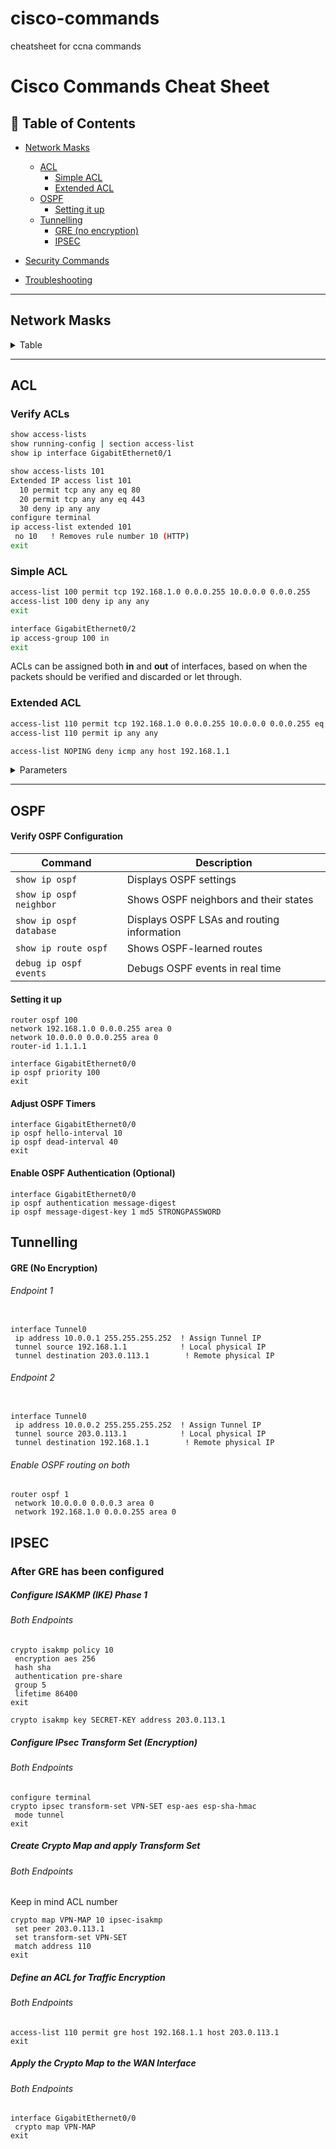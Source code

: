 # cisco-commands
cheatsheet for ccna commands


# Cisco Commands Cheat Sheet

## 📜 Table of Contents
- [Network Masks](#Network-Masks)
  * [ACL](#ACL)
    + [Simple ACL](#Simple-ACL)
    + [Extended ACL](#Extended-ACL)
  * [OSPF](#OSPF)
    + [Setting it up](#Setting-it-up)
  * [Tunnelling](#Tunnelling)
    + [GRE (no encryption)](#gre-no-encryption)
    + [IPSEC](#IPSEC)
  
- [Security Commands](#security-commands)
- [Troubleshooting](#troubleshooting)

---

 ## Network Masks
<details>
 

 
<summary> Table </summary>


| Subnet Mask       | CIDR Notation | Wildcard Mask  | Total Hosts | Usable Hosts |
|-------------------|--------------|---------------|------------|--------------|
| 255.0.0.0        | /8           | 0.255.255.255 | 16,777,216 | 16,777,214   |
| 255.128.0.0      | /9           | 0.127.255.255 | 8,388,608  | 8,388,606    |
| 255.192.0.0      | /10          | 0.63.255.255  | 4,194,304  | 4,194,302    |
| 255.224.0.0      | /11          | 0.31.255.255  | 2,097,152  | 2,097,150    |
| 255.240.0.0      | /12          | 0.15.255.255  | 1,048,576  | 1,048,574    |
| 255.248.0.0      | /13          | 0.7.255.255   | 524,288    | 524,286      |
| 255.252.0.0      | /14          | 0.3.255.255   | 262,144    | 262,142      |
| 255.254.0.0      | /15          | 0.1.255.255   | 131,072    | 131,070      |
| 255.255.0.0      | /16          | 0.0.255.255   | 65,536     | 65,534       |
| 255.255.128.0    | /17          | 0.0.127.255   | 32,768     | 32,766       |
| 255.255.192.0    | /18          | 0.0.63.255    | 16,384     | 16,382       |
| 255.255.224.0    | /19          | 0.0.31.255    | 8,192      | 8,190        |
| 255.255.240.0    | /20          | 0.0.15.255    | 4,096      | 4,094        |
| 255.255.248.0    | /21          | 0.0.7.255     | 2,048      | 2,046        |
| 255.255.252.0    | /22          | 0.0.3.255     | 1,024      | 1,022        |
| 255.255.254.0    | /23          | 0.0.1.255     | 512        | 510          |
| 255.255.255.0    | /24          | 0.0.0.255     | 256        | 254          |
| 255.255.255.128  | /25          | 0.0.0.127     | 128        | 126          |
| 255.255.255.192  | /26          | 0.0.0.63      | 64         | 62           |
| 255.255.255.224  | /27          | 0.0.0.31      | 32         | 30           |
| 255.255.255.240  | /28          | 0.0.0.15      | 16         | 14           |
| 255.255.255.248  | /29          | 0.0.0.7       | 8          | 6            |
| 255.255.255.252  | /30          | 0.0.0.3       | 4          | 2            |
| 255.255.255.254  | /31          | 0.0.0.1       | 2          | 2 (Point-to-Point) |
| 255.255.255.255  | /32          | 0.0.0.0       | 1          | 1 (Host Only) |

</details>

---



## ACL 


###  Verify ACLs
```sh
show access-lists
show running-config | section access-list
show ip interface GigabitEthernet0/1

show access-lists 101
Extended IP access list 101
  10 permit tcp any any eq 80
  20 permit tcp any any eq 443
  30 deny ip any any
configure terminal
ip access-list extended 101
 no 10   ! Removes rule number 10 (HTTP)
exit
```



 
### Simple ACL
```sh
access-list 100 permit tcp 192.168.1.0 0.0.0.255 10.0.0.0 0.0.0.255
access-list 100 deny ip any any
exit

interface GigabitEthernet0/2
ip access-group 100 in   
exit
```
ACLs can be assigned both **in** and **out** of interfaces, based on when the packets should be verified and discarded or let through.

### Extended ACL
```sh
access-list 110 permit tcp 192.168.1.0 0.0.0.255 10.0.0.0 0.0.0.255 eq 80
access-list 110 permit ip any any

access-list NOPING deny icmp any host 192.168.1.1
```
<details>
##  <summary>Parameters</summary>
 
###  ACL Rules Table

| ACL Number | Action  | Protocol | Source IP      | Destination IP  | Port  |
|-----------|--------|---------|---------------|---------------|------|
| 100       | Permit | TCP     | 192.168.1.0/24 | 10.0.0.0/24  | 80   |
| 101       | Deny   | ICMP    | Any           | 10.0.0.1      | -    |
| 102       | Permit | IP      | 192.168.2.0/24 | Any          | -    |

###  Cisco Extended ACL Structure
| Component      | Description                                            | Example Value                          |
|---------------|--------------------------------------------------------|----------------------------------------|
| `access-list` | Starts the ACL definition                              | `access-list`                          |
| `ACL Number`  | Identifies the ACL (100-199 or 2000-2699 for Extended ACLs) | `100` |
| `permit/deny` | Defines whether traffic is allowed or blocked         | `permit` / `deny`                      |
| `Protocol`    | Specifies the protocol to filter (IP, TCP, UDP, ICMP)  | `tcp`, `udp`, `icmp`, `ip`             |
| `Source IP`   | Defines the source IP or network                      | `192.168.1.0`                          |
| `Wildcard Mask (Src)` | Wildcard mask for source IP                    | `0.0.0.255` (/24 subnet)               |
| `Destination IP` | Defines the destination IP or network               | `10.0.0.0`                             |
| `Wildcard Mask (Dst)` | Wildcard mask for destination IP               | `0.0.0.255`                            |
| `Operator (Optional)` | Specifies conditions (eq, gt, lt, range)       | `eq 80` (for HTTP)                     |
| `Port (Optional)` | Specifies a port number (used with TCP/UDP)        | `eq 22` (for SSH)                      |
| `log (Optional)` | Logs matched packets to syslog                      | `log`                                  |

###  Cisco ACL Operators Table
| Operator  | Description                           | Example Usage                    |
|-----------|--------------------------------------|----------------------------------|
| `eq`      | Matches **exactly** a specific port | `access-list 100 permit tcp any any eq 80` (Allow HTTP) |
| `gt`      | Matches **greater than** a port     | `access-list 101 deny tcp any any gt 1023` (Block dynamic ports) |
| `lt`      | Matches **less than** a port        | `access-list 102 permit udp any any lt 1024` (Allow privileged ports) |
| `range`   | Matches **a range of ports**        | `access-list 103 permit tcp any any range 20 21` (Allow FTP Data & Control) |
| `host`    | Matches **a single IP address**     | `access-list 104 deny ip host 192.168.1.1 any` (Block traffic from a single IP) |
| `any`     | Matches **any IP address**          | `access-list 105 permit ip any any` (Allow all traffic) |
| `log`     | Logs the packet match to syslog     | `access-list 106 deny ip any any log` (Log all denied traffic) |
</details>






---
## OSPF 

#### Verify OSPF Configuration

| Command                 | Description                                   |
|-------------------------|-----------------------------------------------|
| `show ip ospf`         | Displays OSPF settings                        |
| `show ip ospf neighbor` | Shows OSPF neighbors and their states        |
| `show ip ospf database` | Displays OSPF LSAs and routing information   |
| `show ip route ospf`    | Shows OSPF-learned routes                    |
| `debug ip ospf events`  | Debugs OSPF events in real time              |

#### Setting it up 

```
router ospf 100
network 192.168.1.0 0.0.0.255 area 0
network 10.0.0.0 0.0.0.255 area 0
router-id 1.1.1.1

interface GigabitEthernet0/0
ip ospf priority 100
exit
```

#### Adjust OSPF Timers
```
interface GigabitEthernet0/0
ip ospf hello-interval 10
ip ospf dead-interval 40
exit
```
#### Enable OSPF Authentication (Optional)
```
interface GigabitEthernet0/0
ip ospf authentication message-digest
ip ospf message-digest-key 1 md5 STRONGPASSWORD
```
## Tunnelling

#### GRE (No Encryption)

###### Endpoint 1
```

interface Tunnel0
 ip address 10.0.0.1 255.255.255.252  ! Assign Tunnel IP
 tunnel source 192.168.1.1            ! Local physical IP
 tunnel destination 203.0.113.1        ! Remote physical IP

```
###### Endpoint 2
```

interface Tunnel0
 ip address 10.0.0.2 255.255.255.252  ! Assign Tunnel IP
 tunnel source 203.0.113.1            ! Local physical IP
 tunnel destination 192.168.1.1        ! Remote physical IP

```
###### Enable OSPF routing on both
```
router ospf 1
 network 10.0.0.0 0.0.0.3 area 0
 network 192.168.1.0 0.0.0.255 area 0
```

## IPSEC

### After GRE has been configured
##### Configure ISAKMP (IKE) Phase 1
###### Both Endpoints
```
crypto isakmp policy 10
 encryption aes 256
 hash sha
 authentication pre-share
 group 5
 lifetime 86400
exit

crypto isakmp key SECRET-KEY address 203.0.113.1
```
##### Configure IPsec Transform Set (Encryption)
###### Both Endpoints
```
configure terminal
crypto ipsec transform-set VPN-SET esp-aes esp-sha-hmac
 mode tunnel
exit

```
##### Create Crypto Map and apply Transform Set
###### Both Endpoints
Keep in mind ACL number
```
crypto map VPN-MAP 10 ipsec-isakmp
 set peer 203.0.113.1
 set transform-set VPN-SET
 match address 110
exit
```

##### Define an ACL for Traffic Encryption
###### Both Endpoints
```
access-list 110 permit gre host 192.168.1.1 host 203.0.113.1
exit

```

##### Apply the Crypto Map to the WAN Interface
###### Both Endpoints
```
interface GigabitEthernet0/0
 crypto map VPN-MAP
exit

```
